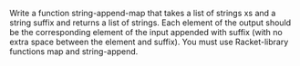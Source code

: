Write a function string-append-map that takes a list of strings xs and a string suffix and returns a
list of strings. Each element of the output should be the corresponding element of the input appended
with suffix (with no extra space between the element and suffix). You must use Racket-library
functions map and string-append.
